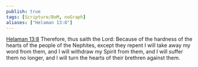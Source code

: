 ```yaml
---
publish: true
tags: [Scripture/BoM, noGraph]
aliases: ["Helaman 13:8"]
---
```

[Helaman 13:8](https://churchofjesuschrist.org/study/scriptures/bofm/hel/13?lang=eng&id=p8#p8) Therefore, thus saith the Lord: Because of the hardness of the hearts of the people of the Nephites, except they repent I will take away my word from them, and I will withdraw my Spirit from them, and I will suffer them no longer, and I will turn the hearts of their brethren against them.
